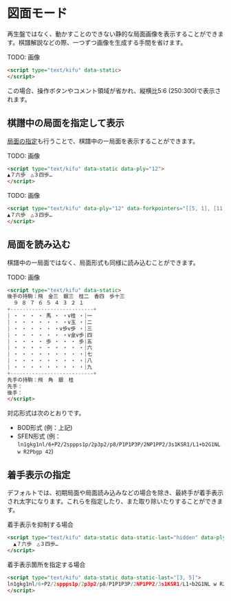 # 図面モード

再生盤ではなく、動かすことのできない静的な局面画像を表示することができます。棋譜解説などの際、一つずつ画像を生成する手間を省けます。

TODO: 画像

```html
<script type="text/kifu" data-static>
</script>
```

この場合、操作ボタンやコメント領域が省かれ、縦横比5:6 (250:300)で表示されます。

## 棋譜中の局面を指定して表示

[局面の指定](./specifying-board)も行うことで、棋譜中の一局面を表示することができます。

TODO: 画像

```html
<script type="text/kifu" data-static data-ply="12">
▲７六歩　△３四歩…
</script>
```

TODO: 画像

```html
<script type="text/kifu" data-ply="12" data-forkpointers="[[5, 1], [11, 0]]">
▲７六歩　△３四歩…
</script>
```

## 局面を読み込む

棋譜中の一局面ではなく、局面形式も同様に読み込むことができます。

TODO: 画像

```html
<script type="text/kifu" data-static>
後手の持駒：飛　金三　銀三　桂二　香四　歩十三
  ９ ８ ７ ６ ５ ４ ３ ２ １
+---------------------------+
| ・ ・ ・ ・ 馬 ・ ・v桂 ・|一
| ・ ・ ・ ・ ・ ・ ・v玉 ・|二
| ・ ・ ・ ・ ・ ・v歩v歩 ・|三
| ・ ・ ・ ・ ・ ・ ・v金v歩|四
| ・ ・ ・ ・ 歩 ・ ・ ・ 歩|五
| ・ ・ ・ ・ ・ ・ ・ ・ ・|六
| ・ ・ ・ ・ ・ ・ ・ ・ ・|七
| ・ ・ ・ ・ ・ ・ ・ ・ ・|八
| ・ ・ ・ ・ ・ ・ ・ ・ ・|九
+---------------------------+
先手の持駒：飛　角　銀　桂
先手：
後手：
</script>
```

対応形式は次のとおりです。

* BOD形式 (例：上記)
* SFEN形式 (例：`ln1gkg1nl/6+P2/2sppps1p/2p3p2/p8/P1P1P3P/2NP1PP2/3s1KSR1/L1+b2G1NL w R2Pbgp 42`)

## 着手表示の指定

デフォルトでは、初期局面や局面読み込みなどの場合を除き、最終手が着手表示され太字になります。これらを指定したり、また取り除いたりすることができます。

着手表示を抑制する場合

```html
<script type="text/kifu" data-static data-static-last="hidden" data-ply="12">
  ▲７六歩　△３四歩…
</script>
```
着手表示箇所を指定する場合
```html
<script type="text/kifu" data-static data-static-last="[3, 5]">
ln1gkg1nl/6+P2/2sppps1p/2p3p2/p8/P1P1P3P/2NP1PP2/3s1KSR1/L1+b2G1NL w R2Pbgp 42
</script>
```
